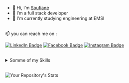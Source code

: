 - 👋 Hi, I’m <a href="https://github.com/Soufiane-Majdar">Soufiane</a>
- 👀 I’m a full stack developer
- 📙 I'm currently studying engineering at EMSI
<br>
📫 you can reach me on  :


[![LinkedIn Badge](https://img.shields.io/badge/LinkedIn-Profile-informational?style=flat&logo=linkedin&logoColor=white&color=0D76A8)](https://www.linkedin.com/in/soufiane-majdar-47613719a/)
[![Facebook Badge](https://img.shields.io/badge/Facebook-1877F2?style=flat&logo=facebook&logoColor=white)](https://www.facebook.com/soufiane.dmj/)
[![Instagram Badge](https://img.shields.io/badge/Instagram-E4405F?style=flat&logo=instagram&logoColor=white)](https://www.instagram.com/dev_hacks/)

<br>
<!---
Soufiane-Majdar/Soufiane-Majdar is a ✨ special ✨ repository because its `README.md` (this file) appears on your GitHub profile.
You can click the Preview link to take a look at your changes.
--->



<details>
<summary>Somme of my Skills</summary>
  <br>

![](https://img.shields.io/badge/C%23-239120?style=for-the-badge&logo=c-sharp&logoColor=white)
![C++](https://img.shields.io/badge/c++-%2300599C.svg?style=for-the-badge&logo=c%2B%2B&logoColor=white)
![](https://img.shields.io/badge/Python-14354C?style=for-the-badge&logo=python&logoColor=white)
![](https://img.shields.io/badge/PHP-777BB4?style=for-the-badge&logo=php&logoColor=white)
![](https://img.shields.io/badge/Java-ED8B00?style=for-the-badge&logo=java&logoColor=white)
![](https://img.shields.io/badge/JavaScript-F7DF1E?style=for-the-badge&logo=javascript&logoColor=black)
![](https://img.shields.io/badge/HTML-239120?style=for-the-badge&logo=html5&logoColor=white)<br>
![](https://img.shields.io/badge/.NET-5C2D91?style=for-the-badge&logo=.net&logoColor=white)
![](https://img.shields.io/badge/React-20232A?style=for-the-badge&logo=react&logoColor=61DAFB)
![Django](https://img.shields.io/badge/django-%23092E20.svg?style=for-the-badge&logo=django&logoColor=white)
![Laravel](https://img.shields.io/badge/laravel-%23FF2D20.svg?style=for-the-badge&logo=laravel&logoColor=white)
 <br>
![](https://img.shields.io/badge/MySQL-00000F?style=for-the-badge&logo=mysql&logoColor=white)

![SQLite](https://img.shields.io/badge/sqlite-%2307405e.svg?style=for-the-badge&logo=sqlite&logoColor=white)
  ![MicrosoftSQLServer](https://img.shields.io/badge/Microsoft%20SQL%20Sever-CC2927?style=for-the-badge&logo=microsoft%20sql%20server&logoColor=white)
</details>
<br>

![Your Repository's Stats](https://github-readme-stats.vercel.app/api/top-langs/?username=Soufiane-Majdar&theme=blue-green)
